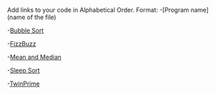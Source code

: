 Add links to your code in Alphabetical Order.
Format: -[Program name](name of the file)

-[Bubble Sort](BubbleSort.cs)

-[FizzBuzz](FizzBuzz.cs)

-[Mean and Median](MeanAndMedian.cs)

-[Sleep Sort](SleepSort.cs)

-[TwinPrime](TwinPrime.cs)




